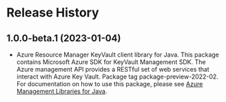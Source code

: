 # Release History

## 1.0.0-beta.1 (2023-01-04)

- Azure Resource Manager KeyVault client library for Java. This package contains Microsoft Azure SDK for KeyVault Management SDK. The Azure management API provides a RESTful set of web services that interact with Azure Key Vault. Package tag package-preview-2022-02. For documentation on how to use this package, please see [Azure Management Libraries for Java](https://aka.ms/azsdk/java/mgmt).
